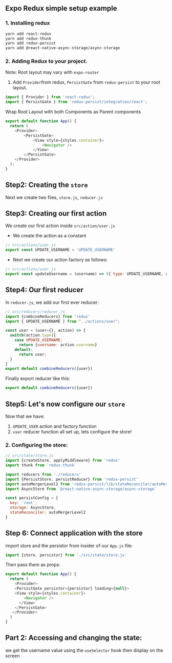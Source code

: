 ## Expo Redux simple setup example

### 1. Installing redux

```sh
yarn add react-redux
yarn add redux-thunk
yarn add redux-persist
yarn add @react-native-async-storage/async-storage
```

### 2. Adding Redux to your project.
Note: Root layout may vary with `expo-router`
1. Add `Provider`from redux, `PersistGate` from `redux-persist` to your root layout.

```javascript
import { Provider } from 'react-redux';
import { PersistGate } from 'redux-persist/integration/react';
```
Wrap Root Layout with both Components as Parent components

```javascript
export default function App() {
  return (
    <Provider>
        <PersistGate>
            <View style={styles.container}>
                <Navigator />
            </View>
        </PersistGate>
    </Provider>
  );
}
```

## Step2: Creating the `store`
Next we create two files, `store.js`, `reducer.js`

## Step3: Creating our first action
We create our first action inside `src/action/user.js`
- We create the action as a constant

```javascript
// src/actions/user.js
export const UPDATE_USERNAME = 'UPDATE_USERNAME'
```

- Next we create our action factory as follows:
```javascript
// src/actions/user.js
export const updateUsername = (username) => ({ type: UPDATE_USERNAME, username });
```

## Step4: Our first reducer
In `reducer.js`, we add our first ever reducer:
```javascript
// src/reducers/reducer.js
import {combineReducers} from 'redux'
import { UPDATE_USERNAME } from "../actions/user";

const user = (user={}, action) => {
  switch(action.type){
    case UPDATE_USERNAME:
      return {username: action.username}
    default:
      return user;
  }
}
export default combineReducers({user})
```

Finally export reducer like this:
```javascript
export default combineReducers({user})

```

## Step5: Let's now configure our `store`
Now that we have:
1. `UPDATE_USER` action and factory function
2. ```user``` reducer function all set up, lets configure the store!

### 2. Configuring the store:

```javascript
// src/state/store.js
import {createStore, applyMiddleware} from 'redux'
import thunk from 'redux-thunk`

import reducers from './reducers'
import {PersistStore, persistReducer} from 'redux-persist'
import autoMergerLevel2 from 'redux-persist/lib/stateReconciler/autoMergerLevel2'
import AsyncStore from `@react-native-async-storage/async-storage`

const persistConfig = {
  key: 'root',
  storage: AsyncStore,
  stateReconciler: autoMergerLevel2
}

```

## Step 6: Connect application with the store
import store and the persistor from insider of our `App.js` file:
```javascript
import {store, persistor} from './src/state/store.js'

```
Then pass them as props:

```javascript
export default function App() {
  return (
    <Provider>
    <PersistGate persistor={persistor} loading={null}>
    <View style={styles.container}>
        <Navigator />
      </View>
    </PersistGate>
   </Provider>
  )
}
```
## Part 2: Accessing and changing the state:
we get the username value using the `useSelector` hook then display on the screen

